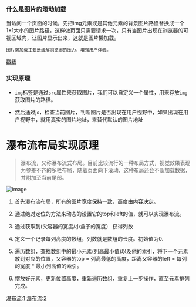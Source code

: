 ### 什么是图片的滚动加载

当访问一个页面的时候，先把img元素或是其他元素的背景图片路径替换成一个1*1大小的图片路径，这样做页面只需要请求一次，只有当图片出现在浏览器的可视区域内，让图片显示出来，这就是图片懒加载。

	图片懒加载主要是缓解浏览器的压力，增强用户体验。

[戳我](http://whyhow20.coding.me/waterfall-sinanews/lazyload.html)

### 实现原理

- `img`标签是通过`src`属性来获取图片，我们可以自定义一个属性，用来存放`img`获取图片的路径。

-  然后通过js，检查当前图片，判断图片是否出现在用户视野中，如果出现在用户视野中，就用真实的图片地址，来替代默认的图片地址


# 瀑布流布局实现原理

> 瀑布流，又称瀑布流式布局。目前比较流行的一种布局方式，视觉效果表现为参差不齐的多栏布局，随着页面向下滚动，这种布局还会不断加载数据，并附加至当前尾部。

![image](http://upload-images.jianshu.io/upload_images/5030047-ac444d660aec973f..jpg?imageMogr2/auto-orient/strip%7CimageView2/2/w/1240)

1. 首先瀑布流布局，所有的图片宽度保持一致，高度由内容决定。

2. 通过绝对定位的方法来动态的设置它的top和left的值，就可以实现瀑布流。


3. 通过获取到(父容器的宽度/小盒子的宽度） 获得列数

4. 定义一个记录每列高度的数组，列数就是数组的长度。初始值为0.

5. 遍历数组，查找数组中的最小元素(列高最小值)以及他的索引，将下一个元素放到对应的位置，父容器的top = 列高最低的高度，距离父容器的left = 每列的宽度 * 最小列高值的索引。

6. 摆放好元素，更新位置高度，重新遍历数组，重复上一步操作，直至元素排列完成。

[瀑布流:1](http://whyhow20.coding.me/waterfall-sinanews/waterfall-eighteen/index.html)
[瀑布流:2](http://whyhow20.coding.me/waterfall-sinanews/News_waterfall.html)
